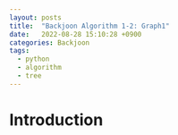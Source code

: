 ```yaml
---
layout: posts
title:  "Backjoon Algorithm 1-2: Graph1"
date:   2022-08-28 15:10:28 +0900
categories: Backjoon
tags:
  - python
  - algorithm
  - tree
---
```


# Introduction
